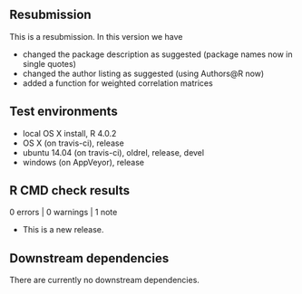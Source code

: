 ## Resubmission
This is a resubmission. In this version we have 
* changed the package description as suggested (package names now in single quotes)
* changed the author listing as suggested (using Authors@R now)
* added a function for weighted correlation matrices 

## Test environments
* local OS X install, R 4.0.2
* OS X (on travis-ci), release
* ubuntu 14.04 (on travis-ci), oldrel, release, devel
* windows (on AppVeyor), release 

## R CMD check results

0 errors | 0 warnings | 1 note

* This is a new release.


## Downstream dependencies
There are currently no downstream dependencies.
